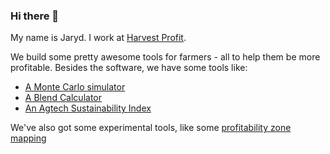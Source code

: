### Hi there 👋

My name is Jaryd. I work at [Harvest Profit](https://www.harvestprofit.com).

We build some pretty awesome tools for farmers - all to help them be more profitable. Besides the software, we have some tools like:

- [A Monte Carlo simulator](https://harvestprofit.github.io/monte-carlo/)
- [A Blend Calculator](https://harvestprofit.github.io/blend-calculator/)
- [An Agtech Sustainability Index](https://harvestprofit.github.io/agtech-sustainability-index/)

We've also got some experimental tools, like some [profitability zone mapping](https://maps-harvest-profit.now.sh/)
